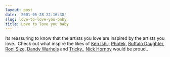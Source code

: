 ```yaml
---
layout: post
date: '2001-05-28 22:16:38'
slug: love-to-love-you-baby
title: Love to love you baby
---
```


Its reassuring to know that the artists you love are inspired by the artists you love..
Check out what inspire the likes of [Ken Ishii,](http://www.uplister.com:80/home/details?type=playlist&amp;id=8082) [Photek,](http://www.uplister.com:80/home/details?type=playlist&amp;id=614) [Buffalo Daughter,](http://www.uplister.com:80/home/details?type=playlist&amp;id=1076) [Roni Size,](http://www.uplister.com:80/home/details?type=playlist&amp;id=7350) [Dandy Warhols](http://www.uplister.com:80/home/details?type=playlist&amp;id=5389) and [Tricky..](http://www.uplister.com:80/home/details?type=playlist&amp;id=8463) [Nick Hornby](http://www.uplister.com:80/home/details?type=playlist&amp;id=1717) would be proud..